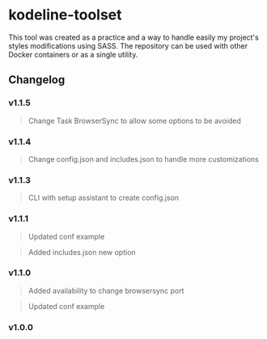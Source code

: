 # kodeline-toolset

This tool was created as a practice and a way to handle easily my project's styles modifications using SASS.
The repository can be used with other Docker containers or as a single utility.

## Changelog

### v1.1.5

> Change Task BrowserSync to allow some options to be avoided

### v1.1.4

> Change config.json and includes.json to handle more customizations

### v1.1.3

> CLI with setup assistant to create config.json

### v1.1.1

> Updated conf example

> Added includes.json new option

### v1.1.0

> Added availability to change browsersync port

> Updated conf example

### v1.0.0
